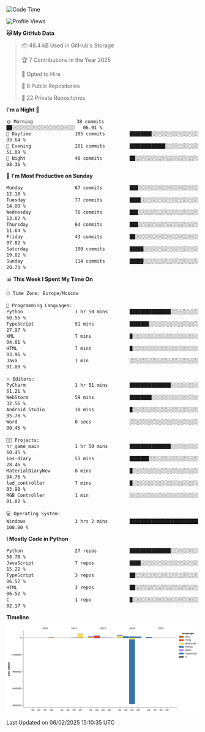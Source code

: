<!--START_SECTION:waka-->
![Code Time](http://img.shields.io/badge/Code%20Time-596%20hrs%2056%20mins-blue)

![Profile Views](http://img.shields.io/badge/Profile%20Views-7-blue)

**🐱 My GitHub Data** 

> 📦 48.4 kB Used in GitHub's Storage 
 > 
> 🏆 7 Contributions in the Year 2025
 > 
> 💼 Opted to Hire
 > 
> 📜 8 Public Repositories 
 > 
> 🔑 22 Private Repositories 
 > 
**I'm a Night 🦉** 

```text
🌞 Morning                38 commits          ██░░░░░░░░░░░░░░░░░░░░░░░   06.91 % 
🌆 Daytime                185 commits         ████████░░░░░░░░░░░░░░░░░   33.64 % 
🌃 Evening                281 commits         █████████████░░░░░░░░░░░░   51.09 % 
🌙 Night                  46 commits          ██░░░░░░░░░░░░░░░░░░░░░░░   08.36 % 
```
📅 **I'm Most Productive on Sunday** 

```text
Monday                   67 commits          ███░░░░░░░░░░░░░░░░░░░░░░   12.18 % 
Tuesday                  77 commits          ████░░░░░░░░░░░░░░░░░░░░░   14.00 % 
Wednesday                76 commits          ███░░░░░░░░░░░░░░░░░░░░░░   13.82 % 
Thursday                 64 commits          ███░░░░░░░░░░░░░░░░░░░░░░   11.64 % 
Friday                   43 commits          ██░░░░░░░░░░░░░░░░░░░░░░░   07.82 % 
Saturday                 109 commits         █████░░░░░░░░░░░░░░░░░░░░   19.82 % 
Sunday                   114 commits         █████░░░░░░░░░░░░░░░░░░░░   20.73 % 
```


📊 **This Week I Spent My Time On** 

```text
🕑︎ Time Zone: Europe/Moscow

💬 Programming Languages: 
Python                   1 hr 50 mins        ███████████████░░░░░░░░░░   60.55 % 
TypeScript               51 mins             ███████░░░░░░░░░░░░░░░░░░   27.97 % 
XML                      7 mins              █░░░░░░░░░░░░░░░░░░░░░░░░   04.01 % 
HTML                     7 mins              █░░░░░░░░░░░░░░░░░░░░░░░░   03.96 % 
Java                     1 min               ░░░░░░░░░░░░░░░░░░░░░░░░░   01.00 % 

🔥 Editors: 
PyCharm                  1 hr 51 mins        ███████████████░░░░░░░░░░   61.21 % 
WebStorm                 59 mins             ████████░░░░░░░░░░░░░░░░░   32.56 % 
Android Studio           10 mins             █░░░░░░░░░░░░░░░░░░░░░░░░   05.78 % 
Word                     0 secs              ░░░░░░░░░░░░░░░░░░░░░░░░░   00.45 % 

🐱‍💻 Projects: 
hr_game_main             1 hr 50 mins        ███████████████░░░░░░░░░░   60.45 % 
ios-diary                51 mins             ███████░░░░░░░░░░░░░░░░░░   28.46 % 
MaterialDiaryNew         8 mins              █░░░░░░░░░░░░░░░░░░░░░░░░   04.76 % 
led_controller           7 mins              █░░░░░░░░░░░░░░░░░░░░░░░░   03.98 % 
RGB Controller           1 min               ░░░░░░░░░░░░░░░░░░░░░░░░░   01.02 % 

💻 Operating System: 
Windows                  3 hrs 2 mins        █████████████████████████   100.00 % 
```

**I Mostly Code in Python** 

```text
Python                   27 repos            ███████████████░░░░░░░░░░   58.70 % 
JavaScript               7 repos             ████░░░░░░░░░░░░░░░░░░░░░   15.22 % 
TypeScript               3 repos             ██░░░░░░░░░░░░░░░░░░░░░░░   06.52 % 
HTML                     3 repos             ██░░░░░░░░░░░░░░░░░░░░░░░   06.52 % 
C                        1 repo              █░░░░░░░░░░░░░░░░░░░░░░░░   02.17 % 
```



**Timeline**

![Lines of Code chart](https://raw.githubusercontent.com/adlemx/adlemx/main/assets/bar_graph.png)


 Last Updated on 06/02/2025 15:10:35 UTC
<!--END_SECTION:waka-->
